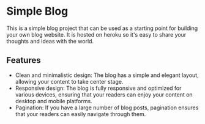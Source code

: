 # Simple Blog

This is a simple blog project that can be used as a starting point for building your own blog website. It is hosted on heroku so it's easy to share your thoughts and ideas with the world.


## Features

- Clean and minimalistic design: The blog has a simple and elegant layout, allowing your content to take center stage.
- Responsive design: The blog is fully responsive and optimized for various devices, ensuring that your readers can enjoy your content on desktop and mobile platforms.
- Pagination: If you have a large number of blog posts, pagination ensures that your readers can easily navigate through them.


